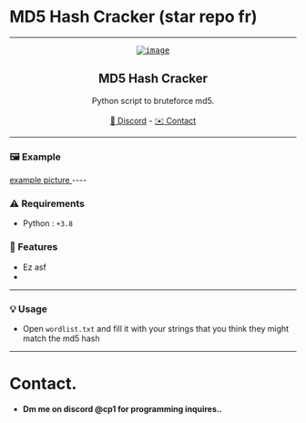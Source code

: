 # MD5 Hash Cracker (star repo fr)
----
<div align="center">
  <kbd>
  <a href="https://github.com/VirusNoirrr/MD5-Cracker">
    <a href="https://i.ibb.co/dK08K3N/image.png"><img src="https://i.ibb.co/dK08K3N/image.png" alt="image" border="0"></a>
  </a>
  </kbd>
  
  <h2 align="center">MD5 Hash Cracker</h2>
  <p align="center">
    Python script to bruteforce md5.
    <br />
    <br />
    <a href="https://discord.gg/procap">🌌 Discord</a>
    -
    <a href="https://discord.com/users/1087555822399262812">✉️ Contact</a>

  </p>
</div>

----
### 🖼️ Example
[example picture
](https://github.com/VirusNoirrr/md5-cracker/blob/6fd3fb82ed4ea033b2db19a90f428d22d09a0610/example.png)----
### ⚠️ Requirements
* Python : `+3.8`
### 📜 Features
* Ez asf
* 
----

### 💡 Usage
* Open `wordlist.txt` and fill it with your strings that you think they might match the md5 hash

----

# Contact.
- **Dm me on discord @cp1 for programming inquires..**
